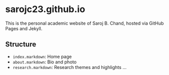 # sarojc23.github.io

This is the personal academic website of Saroj B. Chand, hosted via GitHub Pages and Jekyll.

## Structure
- `index.markdown`: Home page
- `about.markdown`: Bio and photo
- `research.markdown`: Research themes and highlights
...
